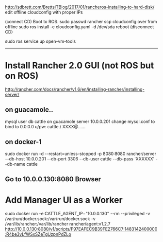 http://sdbrett.com/BrettsITBlog/2017/01/rancheros-installing-to-hard-disk/
edit offline cloudconfig with proper IPs

(connect CD)
Boot to ROS.
sudo passwd rancher
scp cloudconfig over from offline
sudo ros install -c cloudconfig.yaml -d /dev/sda
reboot (disconnect CD)

sudo ros service up open-vm-tools

-------------------------------------

# Install Rancher 2.0 GUI (not ROS but on ROS)
http://rancher.com/docs/rancher/v1.6/en/installing-rancher/installing-server/
## on guacamole..
mysql user db cattle on guacamole server 10.0.0.201
change mysql.conf to bind to 0.0.0.0 <restart mysql service>
u/pw: cattle / XXXX@......

## on docker-1
sudo docker run -d --restart=unless-stopped -p 8080:8080 rancher/server --db-host 10.0.0.201 --db-port 3306 --db-user cattle --db-pass 'XXXXXX' --db-name cattle

## Go to 10.0.0.130:8080 Browser

# Add Manager UI as a Worker
sudo docker run -e CATTLE_AGENT_IP="10.0.0.130"  --rm --privileged -v /var/run/docker.sock:/var/run/docker.sock -v /var/lib/rancher:/var/lib/rancher rancher/agent:v1.2.7 http://10.0.0.130:8080/v1/scripts/F97EAFEC9B39FE2766C7:1483142400000:R4be3vLfWSxSZeTgUzpnPdZLo
